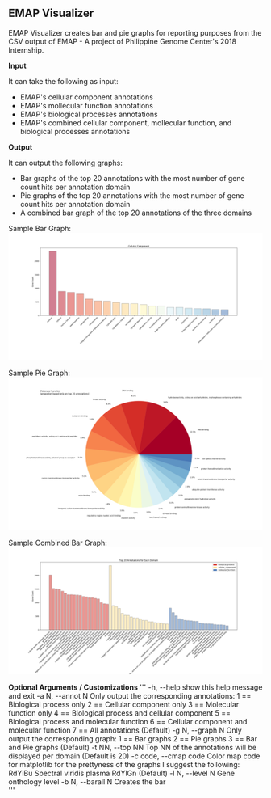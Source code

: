 ## EMAP Visualizer ##

EMAP Visualizer creates bar and pie graphs for reporting purposes from the CSV output of EMAP - A project of Philippine Genome Center's 2018 Internship.

**Input**

It can take the following as input:
* EMAP's cellular component annotations
* EMAP's mollecular function annotations
* EMAP's biological processes annotations
* EMAP's combined cellular component, mollecular function, and biological processes annotations

**Output**

It can output the following graphs:

* Bar graphs of the top 20 annotations with the most number of gene count hits per annotation domain
* Pie graphs of the top 20 annotations with the most number of gene count hits per annotation domain
* A combined bar graph of the top 20 annotations of the three domains

Sample Bar Graph:
![alt text](https://github.com/edmorado/emapvisualizer/raw/master/Cellular_Component_Bar.png)

Sample Pie Graph:
![alt text](https://github.com/edmorado/emapvisualizer/raw/master/Molecular_Function_Pie.png)

Sample Combined Bar Graph:
![alt text](https://github.com/edmorado/emapvisualizer/raw/master/BarAll.png)

**Optional Arguments / Customizations**
'''
  -h, --help            show this help message and exit
  -a N, --annot N       Only output the corresponding annotations:
                        1 == Biological process only
                        2 == Cellular component only
                        3 == Molecular function only
                        4 == Biological process and cellular component
                        5 == Biological process and molecular function
                        6 == Cellular component and molecular function
                        7 == All annotations (Default)
  -g N, --graph N       Only output the corresponding graph:
                        1 == Bar graphs
                        2 == Pie graphs
                        3 == Bar and Pie graphs (Default)
  -t NN, --top NN       Top NN of the annotations will be displayed per domain (Default is 20)
  -c code, --cmap code  Color map code for matplotlib for the prettyness of the graphs
                        I suggest the following:
                        RdYlBu
                        Spectral
                        viridis
                        plasma
                        RdYlGn (Default)
  -l N, --level N       Gene onthology level
  -b N, --barall N      Creates the bar  
'''
